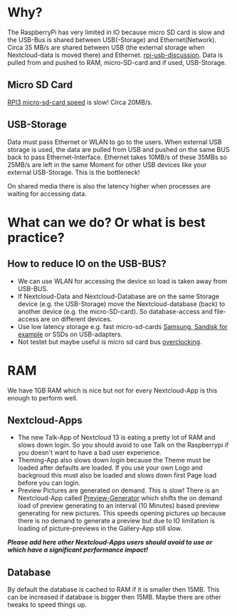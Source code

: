 # Why?
The RaspberryPi has very limited in IO because micro SD card is slow and the USB-Bus is shared between USB(-Storage) and Ethernet(Network). 
Circa 35 MB/s are shared between USB (the external storage when Nextcloud-data is moved there) and Ethernet.
[rpi-usb-discussion](https://raspberrypi.stackexchange.com/questions/45130/why-do-the-usb-ports-and-ethernet-port-share-the-same-controller). 
Data is pulled from and pushed to RAM, micro-SD-card and if used, USB-Storage.
## Micro SD Card
[RPI3 micro-sd-card speed](https://raspberrypi.stackexchange.com/questions/43618/raspberry-pi-3-micro-sd-card-speed) is slow! Circa 20MB/s.
## USB-Storage
Data must pass Ethernet or WLAN to go to the users.
When external USB storage is used, the data are pulled from USB and pushed on the same BUS back to pass Ethernet-Interface. Ethernet takes 10MB/s of these 35MBs so 25MB/s are left in the same Moment for other USB devices like your external USB-Storage. This is the bottleneck!

On shared media there is also the latency higher when processes are waiting for accessing data.
# What can we do? Or what is best practice?
## How to reduce IO on the USB-BUS?
* We can use WLAN for accessing the device so load is taken away from USB-BUS.
* If Nextcloud-Data and Nextcloud-Database are on the same Storage device (e.g. the USB-Storage) move the Nextcloud-database (back) to another device (e.g. the micro-SD-card). So database-access and file-access are on different devices.
* Use low latency storage e.g. fast micro-sd-cards [Samsung, Sandisk for example](http://www.pidramble.com/wiki/benchmarks/microsd-cards) or SSDs on USB-adapters.
* Not testet but maybe useful is micro sd card bus [overclocking](https://www.jeffgeerling.com/blog/2016/how-overclock-microsd-card-reader-on-raspberry-pi-3).
# RAM
We have 1GB RAM which is nice but not for every Nextcloud-App is this enough to perform well.
## Nextcloud-Apps
* The new Talk-App of Nextcloud 13 is eating a pretty lot of RAM and slows down login. So you should avoid to use Talk on the Raspberrypi if you doesn't want to have a bad user experience.
* Theming-App also slows down login because the Theme must be loaded after defaults are loaded. If you use your own Logo and backgroud this must also be loaded and slows down first Page load before you can login.
* Preview Pictures are generated on demand. This is slow! There is an Nextcloud-App called [Preview-Generator](https://apps.nextcloud.com/apps/previewgenerator) which shifts the on demand load of preview generating to an interval (10 Minutes) based preview generating for new pictures. This speeds opening pictures up because there is no demand to generate a preview but due to IO limitation is loading of picture-previews in the Gallery-App still slow.

**_Please add here other Nextcloud-Apps users should avoid to use or which have a significant performance impact!_**

## Database
By default the database is cached to RAM if it is smaller then 15MB.
This can be increased if database is bigger then 15MB.
Maybe there are other tweaks to speed things up. 